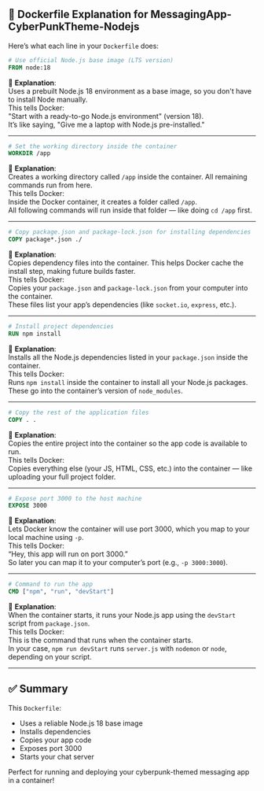 ## 🐳 Dockerfile Explanation for MessagingApp-CyberPunkTheme-Nodejs

Here’s what each line in your `Dockerfile` does:

```Dockerfile
# Use official Node.js base image (LTS version)
FROM node:18
```
🧠 **Explanation**:  
Uses a prebuilt Node.js 18 environment as a base image, so you don't have to install Node manually.  
This tells Docker:  
"Start with a ready-to-go Node.js environment" (version 18).  
It’s like saying, "Give me a laptop with Node.js pre-installed."

---

```Dockerfile
# Set the working directory inside the container
WORKDIR /app
```
🧠 **Explanation**:  
Creates a working directory called `/app` inside the container. All remaining commands run from here.  
This tells Docker:  
Inside the Docker container, it creates a folder called `/app`.  
All following commands will run inside that folder — like doing `cd /app` first.

---

```Dockerfile
# Copy package.json and package-lock.json for installing dependencies
COPY package*.json ./
```
🧠 **Explanation**:  
Copies dependency files into the container. This helps Docker cache the install step, making future builds faster.  
This tells Docker:  
Copies your `package.json` and `package-lock.json` from your computer into the container.  
These files list your app’s dependencies (like `socket.io`, `express`, etc.).

---

```Dockerfile
# Install project dependencies
RUN npm install
```
🧠 **Explanation**:  
Installs all the Node.js dependencies listed in your `package.json` inside the container.  
This tells Docker:  
Runs `npm install` inside the container to install all your Node.js packages.  
These go into the container’s version of `node_modules`.

---

```Dockerfile
# Copy the rest of the application files
COPY . .
```
🧠 **Explanation**:  
Copies the entire project into the container so the app code is available to run.  
This tells Docker:  
Copies everything else (your JS, HTML, CSS, etc.) into the container — like uploading your full project folder.

---

```Dockerfile
# Expose port 3000 to the host machine
EXPOSE 3000
```
🧠 **Explanation**:  
Lets Docker know the container will use port 3000, which you map to your local machine using `-p`.  
This tells Docker:  
“Hey, this app will run on port 3000.”  
So later you can map it to your computer’s port (e.g., `-p 3000:3000`).

---

```Dockerfile
# Command to run the app
CMD ["npm", "run", "devStart"]
```
🧠 **Explanation**:  
When the container starts, it runs your Node.js app using the `devStart` script from `package.json`.  
This tells Docker:  
This is the command that runs when the container starts.  
In your case, `npm run devStart` runs `server.js` with `nodemon` or `node`, depending on your script.

---

## ✅ Summary
This `Dockerfile`:
- Uses a reliable Node.js 18 base image  
- Installs dependencies  
- Copies your app code  
- Exposes port 3000  
- Starts your chat server

Perfect for running and deploying your cyberpunk-themed messaging app in a container!
